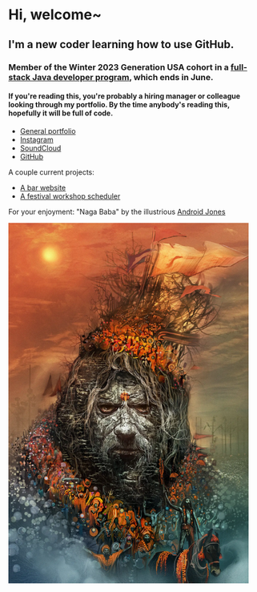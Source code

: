 # Hi, welcome~

## I'm a new coder learning how to use GitHub.

### Member of the Winter 2023 Generation USA cohort in a [full-stack Java developer program](https://usa.generation.org/national/junior-full-stack-java-developer/#program-fit), which ends in June.

#### If you're reading this, you're probably a hiring manager or colleague looking through my portfolio. By the time anybody's reading this, hopefully it will be full of code.

- [General portfolio](https://www.richardhartnell.com)
- [Instagram](https://www.instagram.com/contactballer)
- [SoundCloud](https://www.soundcloud.com/velveteen)
- [GitHub](https://www.youtube.com/watch?v=dQw4w9WgXcQ)

A couple current projects:

- [A bar website](https://richard-hartnell.github.io/admiralty)
- [A festival workshop scheduler](https://github.com/richard-hartnell/workshop-scheduler)

For your enjoyment: "Naga Baba" by the illustrious <a href="https://www.androidjones.com">Android Jones</a>

<img src="./Android_Jones_Naga_Baba.webp" style="height: auto; width: 50vw;">
